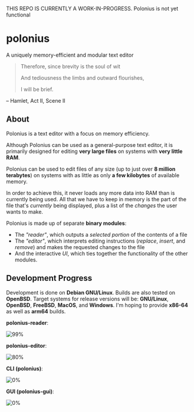 THIS REPO IS CURRENTLY A WORK-IN-PROGRESS. Polonius is not yet functional

# polonius
A uniquely memory-efficient and modular text editor


> Therefore, since brevity is the soul of wit
> 
> And tediousness the limbs and outward flourishes,
> 
> I will be brief.
> 
  – Hamlet, Act II, Scene II

## About
Polonius is a text editor with a focus on memory efficiency.

Although Polonius can be used as a general-purpose text editor, it is primarily designed for editing **very large files** on systems with **very little RAM**.

Polonius can be used to edit files of any size (up to just over **8 million terabytes**) on systems with as little as only **a few kilobytes** of available memory.

In order to achieve this, it never loads any more data into RAM than is currently being used. All that we have to keep in memory is the part of the file that's *currently* being displayed, plus a list of the *changes* the user wants to make.

Polonius is made up of separate **binary modules**:
  - The *"reader"*, which outputs a *selected portion* of the contents of a file
  - The *"editor"*, which interprets editing instructions (*replace*, *insert*, and *remove*) and makes the requested changes to the file
  - And the interactive *UI*, which ties together the functionality of the other modules.


## Development Progress
Development is done on **Debian GNU/Linux**. Builds are also tested on **OpenBSD**. Target systems for release versions will be: **GNU/Linux**, **OpenBSD**, **FreeBSD**, **MacOS**, and **Windows**. I'm hoping to provide **x86-64** as well as **arm64** builds.

**polonius-reader**:

  ![99%](https://progress-bar.dev/99)
  

**polonius-editor**:

  ![80%](https://progress-bar.dev/70)
  

**CLI (polonius)**:

  ![0%](https://progress-bar.dev/0)
  

**GUI (polonius-gui)**:

  ![0%](https://progress-bar.dev/0)
